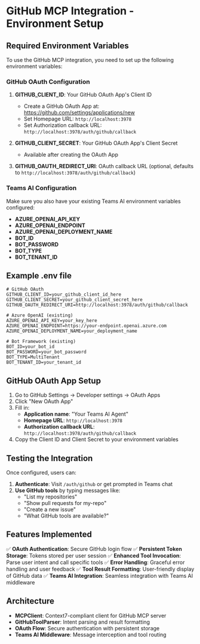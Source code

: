 # GitHub MCP Integration - Environment Setup

## Required Environment Variables

To use the GitHub MCP integration, you need to set up the following environment variables:

### GitHub OAuth Configuration

1. **GITHUB_CLIENT_ID**: Your GitHub OAuth App's Client ID
   - Create a GitHub OAuth App at: https://github.com/settings/applications/new
   - Set Homepage URL: `http://localhost:3978`
   - Set Authorization callback URL: `http://localhost:3978/auth/github/callback`

2. **GITHUB_CLIENT_SECRET**: Your GitHub OAuth App's Client Secret
   - Available after creating the OAuth App

3. **GITHUB_OAUTH_REDIRECT_URI**: OAuth callback URL (optional, defaults to `http://localhost:3978/auth/github/callback`)

### Teams AI Configuration

Make sure you also have your existing Teams AI environment variables configured:
- **AZURE_OPENAI_API_KEY**
- **AZURE_OPENAI_ENDPOINT** 
- **AZURE_OPENAI_DEPLOYMENT_NAME**
- **BOT_ID**
- **BOT_PASSWORD**
- **BOT_TYPE**
- **BOT_TENANT_ID**

## Example .env file

```env
# GitHub OAuth
GITHUB_CLIENT_ID=your_github_client_id_here
GITHUB_CLIENT_SECRET=your_github_client_secret_here
GITHUB_OAUTH_REDIRECT_URI=http://localhost:3978/auth/github/callback

# Azure OpenAI (existing)
AZURE_OPENAI_API_KEY=your_key_here
AZURE_OPENAI_ENDPOINT=https://your-endpoint.openai.azure.com
AZURE_OPENAI_DEPLOYMENT_NAME=your_deployment_name

# Bot Framework (existing)
BOT_ID=your_bot_id
BOT_PASSWORD=your_bot_password
BOT_TYPE=MultiTenant
BOT_TENANT_ID=your_tenant_id
```

## GitHub OAuth App Setup

1. Go to GitHub Settings → Developer settings → OAuth Apps
2. Click "New OAuth App"
3. Fill in:
   - **Application name**: "Your Teams AI Agent"
   - **Homepage URL**: `http://localhost:3978`
   - **Authorization callback URL**: `http://localhost:3978/auth/github/callback`
4. Copy the Client ID and Client Secret to your environment variables

## Testing the Integration

Once configured, users can:

1. **Authenticate**: Visit `/auth/github` or get prompted in Teams chat
2. **Use GitHub tools** by typing messages like:
   - "List my repositories"
   - "Show pull requests for my-repo" 
   - "Create a new issue"
   - "What GitHub tools are available?"

## Features Implemented

✅ **OAuth Authentication**: Secure GitHub login flow
✅ **Persistent Token Storage**: Tokens stored per user session
✅ **Enhanced Tool Invocation**: Parse user intent and call specific tools
✅ **Error Handling**: Graceful error handling and user feedback
✅ **Tool Result Formatting**: User-friendly display of GitHub data
✅ **Teams AI Integration**: Seamless integration with Teams AI middleware

## Architecture

- **MCPClient**: Context7-compliant client for GitHub MCP server
- **GitHubToolParser**: Intent parsing and result formatting
- **OAuth Flow**: Secure authentication with persistent storage
- **Teams AI Middleware**: Message interception and tool routing
